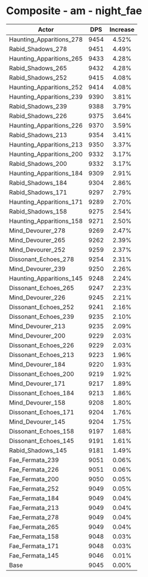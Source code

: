 # Composite - am - night_fae
| Actor | DPS | Increase |
|---|:---:|:---:|
|Haunting_Apparitions_278|9454|4.52%|
|Rabid_Shadows_278|9451|4.49%|
|Haunting_Apparitions_265|9433|4.28%|
|Rabid_Shadows_265|9432|4.28%|
|Rabid_Shadows_252|9415|4.08%|
|Haunting_Apparitions_252|9414|4.08%|
|Haunting_Apparitions_239|9390|3.81%|
|Rabid_Shadows_239|9388|3.79%|
|Rabid_Shadows_226|9375|3.64%|
|Haunting_Apparitions_226|9370|3.59%|
|Rabid_Shadows_213|9354|3.41%|
|Haunting_Apparitions_213|9350|3.37%|
|Haunting_Apparitions_200|9332|3.17%|
|Rabid_Shadows_200|9332|3.17%|
|Haunting_Apparitions_184|9309|2.91%|
|Rabid_Shadows_184|9304|2.86%|
|Rabid_Shadows_171|9297|2.79%|
|Haunting_Apparitions_171|9289|2.70%|
|Rabid_Shadows_158|9275|2.54%|
|Haunting_Apparitions_158|9271|2.50%|
|Mind_Devourer_278|9269|2.47%|
|Mind_Devourer_265|9262|2.39%|
|Mind_Devourer_252|9259|2.37%|
|Dissonant_Echoes_278|9254|2.31%|
|Mind_Devourer_239|9250|2.26%|
|Haunting_Apparitions_145|9248|2.24%|
|Dissonant_Echoes_265|9247|2.23%|
|Mind_Devourer_226|9245|2.21%|
|Dissonant_Echoes_252|9241|2.16%|
|Dissonant_Echoes_239|9235|2.10%|
|Mind_Devourer_213|9235|2.09%|
|Mind_Devourer_200|9229|2.03%|
|Dissonant_Echoes_226|9229|2.03%|
|Dissonant_Echoes_213|9223|1.96%|
|Mind_Devourer_184|9220|1.93%|
|Dissonant_Echoes_200|9219|1.92%|
|Mind_Devourer_171|9217|1.89%|
|Dissonant_Echoes_184|9213|1.86%|
|Mind_Devourer_158|9208|1.80%|
|Dissonant_Echoes_171|9204|1.76%|
|Mind_Devourer_145|9204|1.75%|
|Dissonant_Echoes_158|9197|1.68%|
|Dissonant_Echoes_145|9191|1.61%|
|Rabid_Shadows_145|9181|1.49%|
|Fae_Fermata_239|9051|0.06%|
|Fae_Fermata_226|9051|0.06%|
|Fae_Fermata_200|9050|0.05%|
|Fae_Fermata_252|9049|0.05%|
|Fae_Fermata_184|9049|0.04%|
|Fae_Fermata_213|9049|0.04%|
|Fae_Fermata_278|9049|0.04%|
|Fae_Fermata_265|9049|0.04%|
|Fae_Fermata_158|9048|0.03%|
|Fae_Fermata_171|9048|0.03%|
|Fae_Fermata_145|9046|0.01%|
|Base|9045|0.00%|
